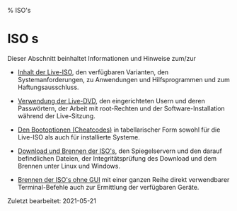 % ISO's

# ISO s

Dieser Abschnitt beinhaltet Informationen und Hinweise zum/zur

+ [Inhalt der Live-ISO](0201-cd-content_de.md#inhalt-der-live-iso), den verfügbaren Varianten, den Systemanforderungen, zu Anwendungen und Hilfsprogrammen und zum Haftungsausschluss.

+ [Verwendung der Live-DVD](0202-live-mode_de.md#live-dvd-verwenden), den eingerichteten Usern und deren Passwörtern, der Arbeit mit root-Rechten und der Software-Installation während der Live-Sitzung.

+ [Den Bootoptionen (Cheatcodes)](0204-cheatcodes_de.md#bootoptionen-cheatcodes) in tabellarischer Form sowohl für die Live-ISO als auch für installierte Systeme.

+ [Download und Brennen der ISO's](0206-cd-dl-burning_de.md#iso-download-und-brennen), den Spiegelservern und den darauf befindlichen Dateien, der Integritätsprüfung des Download und dem Brennen unter Linux und Windows.

+ [Brennen der ISO's ohne GUI](0207-cd-no-gui-burn_de.md#dvd-ohne-gui-brennen) mit einer ganzen Reihe direkt verwendbarer Terminal-Befehle auch zur Ermittlung der verfügbaren Geräte.

<div id="rev">Zuletzt bearbeitet: 2021-05-21</div>
